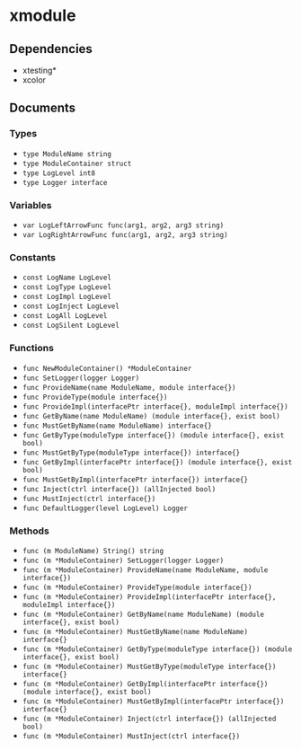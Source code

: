 # xmodule

## Dependencies

+ xtesting*
+ xcolor

## Documents

### Types

+ `type ModuleName string`
+ `type ModuleContainer struct`
+ `type LogLevel int8`
+ `type Logger interface`

### Variables

+ `var LogLeftArrowFunc func(arg1, arg2, arg3 string)`
+ `var LogRightArrowFunc func(arg1, arg2, arg3 string)`

### Constants

+ `const LogName LogLevel`
+ `const LogType LogLevel`
+ `const LogImpl LogLevel`
+ `const LogInject LogLevel`
+ `const LogAll LogLevel`
+ `const LogSilent LogLevel`

### Functions

+ `func NewModuleContainer() *ModuleContainer`
+ `func SetLogger(logger Logger)`
+ `func ProvideName(name ModuleName, module interface{})`
+ `func ProvideType(module interface{})`
+ `func ProvideImpl(interfacePtr interface{}, moduleImpl interface{})`
+ `func GetByName(name ModuleName) (module interface{}, exist bool)`
+ `func MustGetByName(name ModuleName) interface{}`
+ `func GetByType(moduleType interface{}) (module interface{}, exist bool)`
+ `func MustGetByType(moduleType interface{}) interface{}`
+ `func GetByImpl(interfacePtr interface{}) (module interface{}, exist bool)`
+ `func MustGetByImpl(interfacePtr interface{}) interface{}`
+ `func Inject(ctrl interface{}) (allInjected bool)`
+ `func MustInject(ctrl interface{})`
+ `func DefaultLogger(level LogLevel) Logger`

### Methods

+ `func (m ModuleName) String() string`
+ `func (m *ModuleContainer) SetLogger(logger Logger)`
+ `func (m *ModuleContainer) ProvideName(name ModuleName, module interface{})`
+ `func (m *ModuleContainer) ProvideType(module interface{})`
+ `func (m *ModuleContainer) ProvideImpl(interfacePtr interface{}, moduleImpl interface{})`
+ `func (m *ModuleContainer) GetByName(name ModuleName) (module interface{}, exist bool)`
+ `func (m *ModuleContainer) MustGetByName(name ModuleName) interface{}`
+ `func (m *ModuleContainer) GetByType(moduleType interface{}) (module interface{}, exist bool)`
+ `func (m *ModuleContainer) MustGetByType(moduleType interface{}) interface{}`
+ `func (m *ModuleContainer) GetByImpl(interfacePtr interface{}) (module interface{}, exist bool)`
+ `func (m *ModuleContainer) MustGetByImpl(interfacePtr interface{}) interface{}`
+ `func (m *ModuleContainer) Inject(ctrl interface{}) (allInjected bool)`
+ `func (m *ModuleContainer) MustInject(ctrl interface{})`

